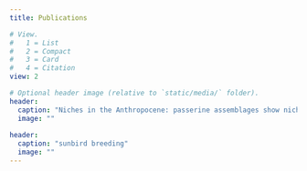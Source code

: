 ```yaml
---
title: Publications

# View.
#   1 = List
#   2 = Compact
#   3 = Card
#   4 = Citation
view: 2

# Optional header image (relative to `static/media/` folder).
header: 
  caption: "Niches in the Anthropocene: passerine assemblages show niche expansion from natural to urban habitats"
  image: ""
  
header: 
  caption: "sunbird breeding"
  image: ""  
---
```

